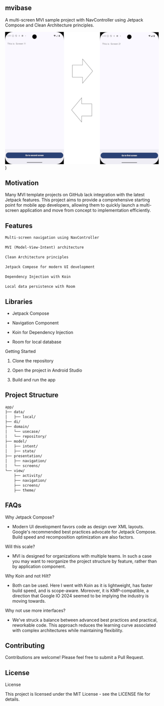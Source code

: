 ## mvibase
A multi-screen MVI sample project with NavController using Jetpack Compose and Clean Architecture principles.

![App Screenshot](https://github.com/lihanrui/mvibase/blob/main/app/mvibase_screenshot.png))

## Motivation
Many MVI template projects on GitHub lack integration with the latest Jetpack features. This project aims to provide a comprehensive starting point for mobile app developers, allowing them to quickly launch a multi-screen application and move from concept to implementation efficiently.

## Features

    Multi-screen navigation using NavController

    MVI (Model-View-Intent) architecture

    Clean Architecture principles

    Jetpack Compose for modern UI development

    Dependency Injection with Koin

    Local data persistence with Room


## Libraries
* Jetpack Compose

* Navigation Component

* Koin for Dependency Injection

* Room for local database


Getting Started

1. Clone the repository

2. Open the project in Android Studio

3. Build and run the app

## Project Structure

```
app/
├── data/
│   ├── local/
├── di/
├── domain/
│   └── usecase/
│   └── repository/
├── model/
│   ├── intent/
│   ├── state/
├── presentation/
│   ├── navigation/
│   └── screens/
└── view/
    ├── activity/
    ├── navigation/
    ├── screens/
    ├── theme/
```



## FAQs

Why Jetpack Compose?
* Modern UI development favors code as design over XML layouts. Google's recommended best practices advocate for Jetpack Compose. Build speed and recomposition optimization are also factors.

Will this scale?
* MVI is designed for organizations with multiple teams. In such a case you may want to reorganize the project structure by feature, rather than by application component.


Why Koin and not Hilt?
* Both can be used. Here I went with Koin as it is lightweight, has faster build speed, and is scope-aware. Moreover, it is KMP-compatible, a direction that Google IO 2024 seemed to be implying the industry is moving towards.

Why not use more interfaces?
* We've struck a balance between advanced best practices and practical, reworkable code. This approach reduces the learning curve associated with complex architectures while maintaining flexibility.

## Contributing

Contributions are welcome! Please feel free to submit a Pull Request.

## License

License

This project is licensed under the MIT License - see the LICENSE file for details.
